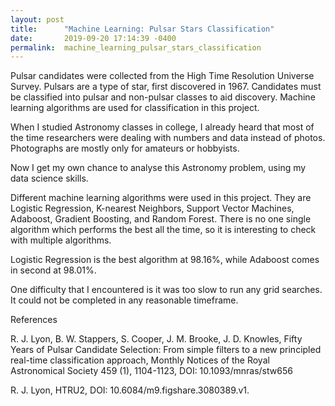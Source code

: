 ```yaml
---
layout: post
title:      "Machine Learning: Pulsar Stars Classification"
date:       2019-09-20 17:14:39 -0400
permalink:  machine_learning_pulsar_stars_classification
---
```



Pulsar candidates were collected from the High Time Resolution Universe Survey. Pulsars are a type of star, first discovered in 1967. Candidates must be classified into pulsar and non-pulsar classes to aid discovery. Machine learning algorithms are used for classification in this project.

When I studied Astronomy classes in college, I already heard that most of the time researchers were dealing with numbers and data instead of photos. Photographs are mostly only for amateurs or hobbyists.

Now I get my own chance to analyse this Astronomy problem, using my data science skills.


Different machine learning algorithms were used in this project. They are Logistic Regression,
K-nearest Neighbors,
Support Vector Machines,
Adaboost,
Gradient Boosting, and
Random Forest. There is no one single algorithm which performs the best all the time, so it is interesting to check with multiple algorithms.

Logistic Regression is the best algorithm at 98.16%, while Adaboost comes in second at 98.01%.

One difficulty that I encountered is it was too slow to run any grid searches. It could not be completed in any reasonable timeframe.


References

R. J. Lyon, B. W. Stappers, S. Cooper, J. M. Brooke, J. D. Knowles, Fifty Years of Pulsar Candidate Selection: From simple filters to a new principled real-time classification approach, Monthly Notices of the Royal Astronomical Society 459 (1), 1104-1123, DOI: 10.1093/mnras/stw656

R. J. Lyon, HTRU2, DOI: 10.6084/m9.figshare.3080389.v1.
